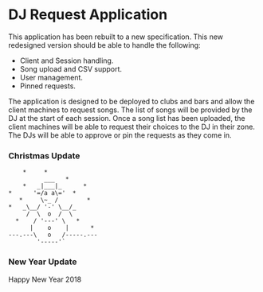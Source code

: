 # DJ Request Application
This application has been rebuilt to a new specification. This new redesigned version should be able to handle the following:
* Client and Session handling.
* Song upload and CSV support.
* User management.
* Pinned requests.

The application is designed to be deployed to clubs and bars and allow the client machines to request songs. The list of songs will be provided by the DJ at the start of each session. Once a song list has been uploaded, the client machines will be able to request their choices to the DJ in their zone. The DJs will be able to approve or pin the requests as they come in.

### Christmas Update

        *     *
              ___   *
        *   _|___|_      *
    *      '=/a a\='  *
       *     \~_ /        *
    *   _\__/ '-' \__/_
         /  \  o  /  \
      *    / '---' \   *
          |    o    |      *
    ---.---\   o   /-----.---
            '-----'`


### New Year Update		
Happy New Year 2018
